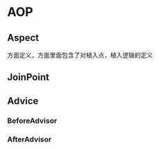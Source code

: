 

# AOP

## Aspect
方面定义，方面里面包含了对植入点，植入逻辑的定义

## JoinPoint


## Advice

### BeforeAdvisor

### AfterAdvisor

### 
